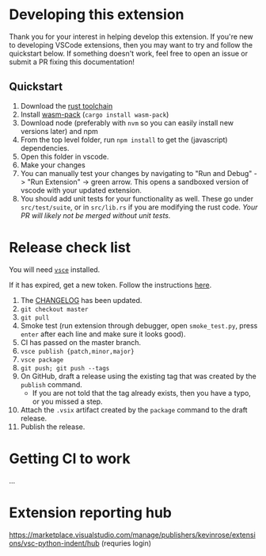# Developing this extension

Thank you for your interest in helping develop this extension. If you're new to developing VSCode extensions, then you may want to try and follow the quickstart below. If something doesn't work, feel free to open an issue or submit a PR fixing this documentation!

## Quickstart

1. Download the [rust toolchain](https://www.rust-lang.org)
1. Install [wasm-pack](https://rustwasm.github.io/wasm-pack/installer/) (`cargo install wasm-pack`)
1. Download node (preferably with `nvm` so you can easily install new versions later) and npm
1. From the top level folder, run `npm install` to get the (javascript) dependencies.
1. Open this folder in vscode.
1. Make your changes
1. You can manually test your changes by navigating to "Run and Debug" -> "Run Extension" -> green arrow. This opens a sandboxed version of vscode with your updated extension.
1. You should add unit tests for your functionality as well. These go under `src/test/suite`, or in `src/lib.rs` if you are modifying the rust code. *Your PR will likely not be merged without unit tests.*

# Release check list

You will need [`vsce`](https://github.com/Microsoft/vscode-vsce) installed.

If it has expired, get a new token. Follow the instructions [here](https://code.visualstudio.com/api/working-with-extensions/publishing-extension#get-a-personal-access-token).

1. The [CHANGELOG](./CHANGELOG.md) has been updated.
1. `git checkout master`
1. `git pull`
1. Smoke test (run extension through debugger, open `smoke_test.py`, press `enter` after each line and make sure it looks good).
1. CI has passed on the master branch.
1. `vsce publish {patch,minor,major}`
1. `vsce package`
1. `git push; git push --tags`
1. On GitHub, draft a release using the existing tag that was created by the `publish` command.
    * If you are not told that the tag already exists, then you have a typo, or you missed a step.
1. Attach the `.vsix` artifact created by the `package` command to the draft release.
1. Publish the release.

# Getting CI to work

...

# Extension reporting hub

https://marketplace.visualstudio.com/manage/publishers/kevinrose/extensions/vsc-python-indent/hub (requries login)
